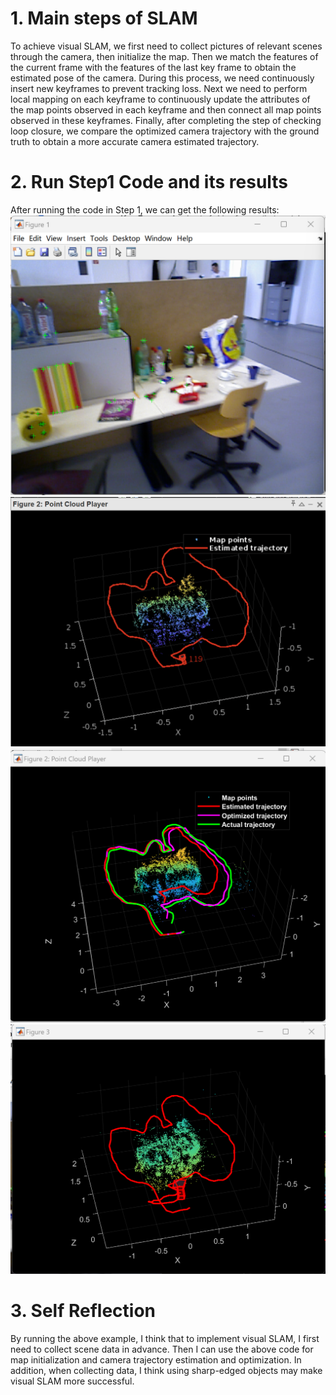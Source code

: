 # 1. Main steps of SLAM
To achieve visual SLAM, we first need to collect pictures of relevant scenes through the camera, then initialize the map. Then we match the features of the current frame with the features of the last key frame to obtain the estimated pose of the camera. During this process, we need continuously insert new keyframes to prevent tracking loss. Next we need to perform local mapping on each keyframe to continuously update the attributes of the map points observed in each keyframe and then connect all map points observed in these keyframes. Finally, after completing the step of checking loop closure, we compare the optimized camera trajectory with the ground truth to obtain a more accurate camera estimated trajectory.
# 2. Run Step1 Code and its results
After running the code in Step 1, we can get the following results:
![step1.1](https://github.com/haizicao/462-individual-project/blob/417bd3bfb92aefe33e67a025a5e61efbadb63fb1/step1.1.png)
![step1.2](https://github.com/haizicao/462-individual-project/blob/f4bf72b43a92d607ce7b3ae31e1f6806c60af562/step1.2.png)
![step1.3](https://github.com/haizicao/462-individual-project/blob/f4bf72b43a92d607ce7b3ae31e1f6806c60af562/step1.3.png)
![step1.4](https://github.com/haizicao/462-individual-project/blob/f4bf72b43a92d607ce7b3ae31e1f6806c60af562/step1.4.png)
# 3. Self Reflection
By running the above example, I think that to implement visual SLAM, I first need to collect scene data in advance. Then I can use the above code for map initialization and camera trajectory estimation and optimization. In addition, when collecting data, I think using sharp-edged objects may make visual SLAM more successful.
